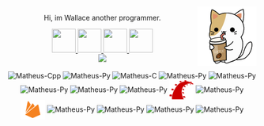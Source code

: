 <img align="right" height=120 width=120 alt="Catpuccino gif"  src="https://raw.githubusercontent.com/EdenEast/EdenEast/main/assets/coffee-cat.gif" /> 
               
<p align="center">
  Hi,  im Wallace another programmer.
</p>

<div align="center">
  <a href="https://github.com/washonrails" target="_blank">
  <img src="https://cdn.iconscout.com/icon/free/png-256/github-108-438008.png" width="48px" height="48px">
</a> 
<a href="https://www.instagram.com/washonrails/" target="_blank">
  <img src="https://cdn.icon-icons.com/icons2/1211/PNG/512/1491579602-yumminkysocialmedia36_83067.png" width="48px" height="48px">
</a> 
<a href="https://www.facebook.com/wallace.henrique.969300" target="_blank">
  <img src="https://i.ibb.co/zmYNW4p/facebook.png" width="48px" height="48px">
</a> 
<a href=https://www.linkedin.com/in/wallace-henrique-b67038203/" target="_blank">
  <img src="https://i.ibb.co/Kx2GSrT/linkedin.png" width="48px" height="48px">
</a>
 
  <br>
  

<div align="center">
  <a href="https://milind.bio.link/" >
    <img src = "http://github-readme-streak-stats.herokuapp.com?user=washonrails&theme=monokai&hide_border=true&date_format=M%20j%5B%2C%20Y%5D&background=00000000&stroke=DE37C1">
  </a>
</div>

  
<div align="center">
<p align="center">
  <img align="center" alt="Matheus-Cpp" height="40" width="50"   src="https://cdn.jsdelivr.net/gh/devicons/devicon/icons/html5/html5-original.svg" >
  <img align="center" alt="Matheus-Py" height="40" width="50"  src="https://cdn.jsdelivr.net/gh/devicons/devicon/icons/bootstrap/bootstrap-original.svg" >
  <img align="center" alt="Matheus-C" height="40" width="50"  src="https://cdn.jsdelivr.net/gh/devicons/devicon/icons/css3/css3-original.svg" >
  <img align="center" alt="Matheus-Py" height="40" width="50"  src="https://cdn.jsdelivr.net/gh/devicons/devicon/icons/javascript/javascript-original.svg" >
  <img align="center" alt="Matheus-Py" height="40" width="50"  src="https://cdn.jsdelivr.net/gh/devicons/devicon/icons/nodejs/nodejs-original.svg" >
  <img align="center" alt="Matheus-Py" height="40" width="50"  src="https://cdn.jsdelivr.net/gh/devicons/devicon/icons/react/react-original.svg" >
  <img align="center" alt="Matheus-Py" height="40" width="50"  src="https://skillicons.dev/icons?i=php" >            
  <img align="center" alt="Matheus-Py" height="40" width="50"  src="https://cdn.jsdelivr.net/gh/devicons/devicon/icons/ruby/ruby-original.svg" >            
  <img align="center" alt="Matheus-Py" height="40" width="50"  src="https://github.com/devicons/devicon/blob/v2.15.1/icons/rails/rails-plain.svg" >
  <img align="center" alt="Matheus-Py" height="40" width="50"  src="https://cdn.jsdelivr.net/gh/devicons/devicon/icons/postgresql/postgresql-original.svg" >
  <img align="center" alt="Matheus-Py" height="40" width="50"  src="https://github.com/devicons/devicon/blob/v2.15.1/icons/firebase/firebase-plain.svg" >
  <img align="center" alt="Matheus-Py" height="40" width="50"  src="https://cdn.jsdelivr.net/gh/devicons/devicon/icons/docker/docker-original.svg" >   
  <img align="center" alt="Matheus-Py" height="40" width="50"  src="https://cdn.jsdelivr.net/gh/devicons/devicon/icons/git/git-original.svg" >   
  <img align="center" alt="Matheus-Py" height="40" width="50"  src="https://cdn.jsdelivr.net/gh/devicons/devicon/icons/vim/vim-original.svg" >   
  <img align="center" alt="Matheus-Py" height="40" width="50"  src="https://cdn.jsdelivr.net/gh/devicons/devicon/icons/linux/linux-original.svg" >
    <br>
    <br>
</p>  
                                                                                                                                                      
</div>
